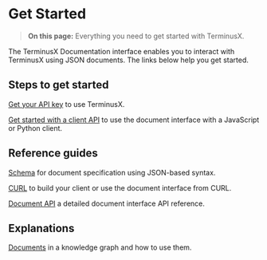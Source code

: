 # Get Started

> **On this page:** Everything you need to get started with TerminusX.

The TerminusX Documentation interface enables you to interact with TerminusX using JSON documents. The links below help you get started.

## Steps to get started

[Get your API key](terminusx/get-your-api-key) to use TerminusX.

[Get started with a client API](terminusx/start-with-a-client) to use the document interface with a JavaScript or Python client. 

## Reference guides

[Schema](reference/reference-schema) for document specification using JSON-based syntax.     

[CURL](reference/reference-curl) to build your client or use the document interface from CURL. 

[Document API](reference/reference-document-interface) a detailed document interface API reference.

## Explanations

[Documents](explanation/explanation-documents) in a knowledge graph and how to use them.
